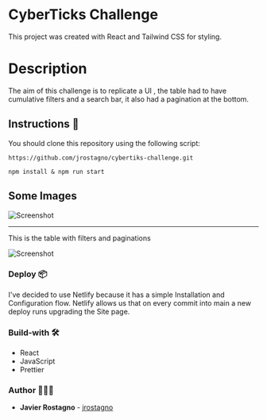 # CyberTicks Challenge

This project was created with React and Tailwind CSS for styling.

# Description

The aim of this challenge is to replicate a UI , the table had to have cumulative filters and a search bar, it also had a pagination at the bottom.

## Instructions 🚀

You should clone this repository using the following script:

```
https://github.com/jrostagno/cybertiks-challenge.git
```

```
npm install & npm run start
```

## Some Images

![Screenshot](https://res.cloudinary.com/dlw5hqmkj/image/upload/v1659699929/screen1_esib1j.png)

<hr>
This is the table with filters and paginations

![Screenshot](https://res.cloudinary.com/dlw5hqmkj/image/upload/v1659699918/screen2_btxwdz.png)

### Deploy 📦

I've decided to use Netlify because it has a simple Installation and Configuration flow. Netlify allows us that on every commit into main a new deploy runs upgrading the Site page.

### Build-with 🛠️

- React
- JavaScript
- Prettier

### Author 👨🏻‍💻

- **Javier Rostagno** - [jrostagno](https://github.com/jrostagno)
